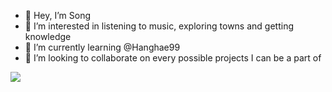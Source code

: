 - 👋 Hey, I’m Song
- 👀 I’m interested in listening to music, exploring towns and getting knowledge
- 🌱 I’m currently learning @Hanghae99
- 💞️ I’m looking to collaborate on every possible projects I can be a part of


<!-- <img src="https://img.shields.io/static/v1?label=<LABEL>&message=<MESSAGE>&color=<COLOR>">
 -->
<!-- https://media.vlpt.us/images/velog/profile/9aa07f66-5fcd-41f4-84f2-91d73afcec28/green%20favicon.png?w=240 -->

<a href="https://velog.io/@ysong0504" target="_blank"><img src="https://img.shields.io/badge/velog-배경색?style=flat-square&logo=로고&logoColor=green"/></a>


<!---
ysong0504/ysong0504 is a ✨ special ✨ repository because its `README.md` (this file) appears on your GitHub profile.
You can click the Preview link to take a look at your changes.
- 📫 How to reach me ...
--->
